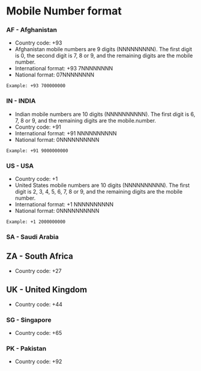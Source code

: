 # Mobile Number format


### AF - Afghanistan

- Country code: +93
- Afghanistan mobile numbers are 9 digits (NNNNNNNNN). The first digit is 0, the second digit is 7, 8 or 9, and the remaining digits are the mobile number.
- International format: +93 7NNNNNNNN
- National format: 07NNNNNNNN

`Example: +93 700000000`

### IN - INDIA

- Indian mobile numbers are 10 digits (NNNNNNNNNN). The first digit is 6, 7, 8 or 9, and the remaining digits are the mobile.number.
- Country code: +91
- International format: +91 NNNNNNNNNN
- National format: 0NNNNNNNNNN

`Example: +91 9000000000`

### US - USA

- Country code: +1
- United States mobile numbers are 10 digits (NNNNNNNNNN). The first digit is 2, 3, 4, 5, 6, 7, 8 or 9, and the remaining digits are the mobile number.
- International format: +1 NNNNNNNNNN
- National format: 0NNNNNNNNNN

`Example: +1 2000000000`

### SA - Saudi Arabia


## ZA - South Africa

- Country code: +27

## UK - United Kingdom

- Country code: +44

### SG - Singapore

- Country code: +65

### PK - Pakistan

- Country code: +92

